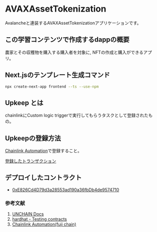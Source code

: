 # AVAXAssetTokenization
Avalancheと連装するAVAXAssetTokenizationアプリケーションです。

## この学習コンテンツで作成するdappの概要

農家とその収穫物を購入する購入者を対象に, NFTの作成と購入ができるアプリ。

## Next.jsのテンプレート生成コマンド

```bash
npx create-next-app frontend --ts --use-npm
```

## Upkeep とは

chainlinkにCustom logic triggerで実行してもらうタスクとして登録されたもの。

## Upkeepの登録方法

[Chainlink Automation](https://automation.chain.link/fuji)で登録すること。  

[登録したトランザクション](https://testnet.snowtrace.io/tx/0x1b0da6a51569617002b24f9cfa7a91e19081b74c5fc9f07a8614181f8117aa24)

## デプロイしたコントラクト

- [0xE826Cd4D79d3a28553ad190a36fbDb4de9574710](https://testnet.snowtrace.io/address/0xE826Cd4D79d3a28553ad190a36fbDb4de9574710)

### 参考文献
1. [UNCHAIN Docs](https://app.unchain.tech/learn/AVAX-Asset-Tokenization/section-1_lesson-1/)
2. [hardhat - Testing contracts](https://hardhat.org/hardhat-runner/docs/guides/test-contracts)
3. [Chainlink Automation(fuji chain)](https://automation.chain.link/fuji)